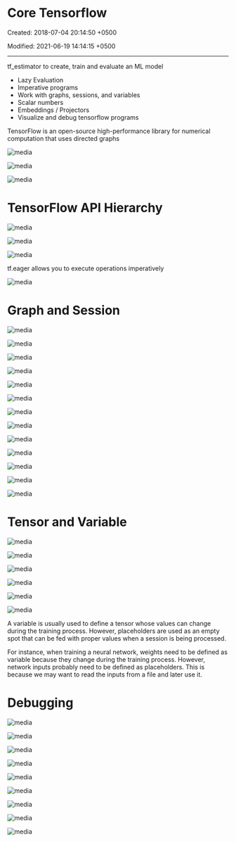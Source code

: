 # Core Tensorflow

Created: 2018-07-04 20:14:50 +0500

Modified: 2021-06-19 14:14:15 +0500

---

tf_estimator to create, train and evaluate an ML model


-   Lazy Evaluation
-   Imperative programs
-   Work with graphs, sessions, and variables
-   Scalar numbers
-   Embeddings / Projectors
-   Visualize and debug tensorflow programs

TensorFlow is an open-source high-performance library for numerical computation that uses directed graphs

![media](media/TensorFlow_Core-Tensorflow-image1.png)

![media](media/TensorFlow_Core-Tensorflow-image2.png)

![media](media/TensorFlow_Core-Tensorflow-image3.png)



# TensorFlow API Hierarchy

![media](media/TensorFlow_Core-Tensorflow-image4.png)

![media](media/TensorFlow_Core-Tensorflow-image5.png)

![media](media/TensorFlow_Core-Tensorflow-image6.png)

tf.eager allows you to execute operations imperatively

![media](media/TensorFlow_Core-Tensorflow-image7.png)

# Graph and Session

![media](media/TensorFlow_Core-Tensorflow-image8.png)

![media](media/TensorFlow_Core-Tensorflow-image9.png)

![media](media/TensorFlow_Core-Tensorflow-image10.png)

![media](media/TensorFlow_Core-Tensorflow-image11.png)

![media](media/TensorFlow_Core-Tensorflow-image12.png)

![media](media/TensorFlow_Core-Tensorflow-image13.png)

![media](media/TensorFlow_Core-Tensorflow-image14.png)

![media](media/TensorFlow_Core-Tensorflow-image15.png)

![media](media/TensorFlow_Core-Tensorflow-image16.png)

![media](media/TensorFlow_Core-Tensorflow-image17.png)

![media](media/TensorFlow_Core-Tensorflow-image18.png)

![media](media/TensorFlow_Core-Tensorflow-image19.png)

![media](media/TensorFlow_Core-Tensorflow-image20.png)

# Tensor and Variable

![media](media/TensorFlow_Core-Tensorflow-image21.png)

![media](media/TensorFlow_Core-Tensorflow-image22.png)

![media](media/TensorFlow_Core-Tensorflow-image23.png)

![media](media/TensorFlow_Core-Tensorflow-image24.png)

![media](media/TensorFlow_Core-Tensorflow-image25.png)

![media](media/TensorFlow_Core-Tensorflow-image26.png)

A variable is usually used to define a tensor whose values can change during the training process. However, placeholders are used as an empty spot that can be fed with proper values when a session is being processed.

For instance, when training a neural network, weights need to be defined as variable because they change during the training process. However, network inputs probably need to be defined as placeholders. This is because we may want to read the inputs from a file and later use it.

# Debugging

![media](media/TensorFlow_Core-Tensorflow-image27.png)

![media](media/TensorFlow_Core-Tensorflow-image28.png)

![media](media/TensorFlow_Core-Tensorflow-image29.png)

![media](media/TensorFlow_Core-Tensorflow-image30.png)

![media](media/TensorFlow_Core-Tensorflow-image31.png)

![media](media/TensorFlow_Core-Tensorflow-image32.png)

![media](media/TensorFlow_Core-Tensorflow-image33.png)

![media](media/TensorFlow_Core-Tensorflow-image34.png)

![media](media/TensorFlow_Core-Tensorflow-image35.png)
